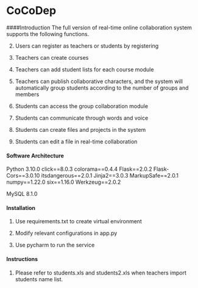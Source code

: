 # CoCoDep

####Introduction
The full version of real-time online collaboration system supports the following functions.

2. Users can register as teachers or students by registering

3. Teachers can create courses

4. Teachers can add student lists for each course module

5. Teachers can publish collaborative characters, and the system will automatically group students according to the number of groups and members

6. Students can access the group collaboration module

7. Students can communicate through words and voice

8. Students can create files and projects in the system

9. Students can edit a file in real-time collaboration

#### Software Architecture
Python 3.10.0
click==8.0.3
colorama==0.4.4
Flask==2.0.2
Flask-Cors==3.0.10
itsdangerous==2.0.1
Jinja2==3.0.3
MarkupSafe==2.0.1
numpy==1.22.0
six==1.16.0
Werkzeug==2.0.2

MySQL 8.1.0

#### Installation

1. Use requirements.txt to create virtual environment

2. Modify relevant configurations in app.py

3. Use pycharm to run the service

#### Instructions

1. Please refer to students.xls and students2.xls when teachers import students name list. 

